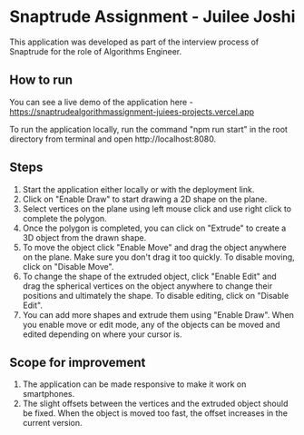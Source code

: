 # Snaptrude Assignment - Juilee Joshi

This application was developed as part of the interview process of Snaptrude for the role of Algorithms Engineer.

## How to run

You can see a live demo of the application here - 
https://snaptrudealgorithmassignment-juiees-projects.vercel.app

To run the application locally, run the command "npm run start" in the root directory from terminal and open http://localhost:8080.

## Steps

1. Start the application either locally or with the deployment link.
2. Click on "Enable Draw" to start drawing a 2D shape on the plane.
3. Select vertices on the plane using left mouse click and use right click to complete the polygon.
4. Once the polygon is completed, you can click on "Extrude" to create a 3D object from the drawn shape.
5. To move the object click "Enable Move" and drag the object anywhere on the plane. Make sure you don't drag it too quickly. To disable moving, click on "Disable Move".
6. To change the shape of the extruded object, click "Enable Edit" and drag the spherical vertices on the object anywhere to change their positions and ultimately the shape. To disable editing, click on "Disable Edit". 
7. You can add more shapes and extrude them using "Enable Draw". When you enable move or edit mode, any of the objects can be moved and edited depending on where your cursor is.

## Scope for improvement

1. The application can be made responsive to make it work on smartphones.
2. The slight offsets between the vertices and the extruded object should be fixed. When the object is moved too fast, the offset increases in the current version.
